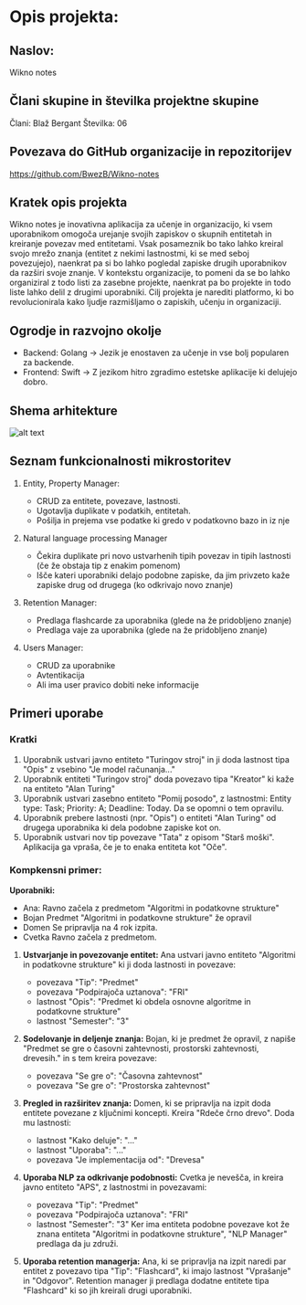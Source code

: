 # Opis projekta:
## Naslov: 
Wikno notes

## Člani skupine in številka projektne skupine
Člani: Blaž Bergant 
Številka: 06

## Povezava do GitHub organizacije in repozitorijev
https://github.com/BwezB/Wikno-notes

## Kratek opis projekta
Wikno notes je inovativna aplikacija za učenje in organizacijo, ki vsem uporabnikom omogoča urejanje svojih zapiskov o skupnih entitetah in kreiranje povezav med entitetami. Vsak posameznik bo tako lahko kreiral svojo mrežo znanja (entitet z nekimi lastnostmi, ki se med seboj povezujejo), naenkrat pa si bo lahko pogledal zapiske drugih uporabnikov da razširi svoje znanje. V kontekstu organizacije, to pomeni da se bo lahko organiziral z todo listi za zasebne projekte, naenkrat pa bo projekte in todo liste lahko delil z drugimi uporabniki. 
Cilj projekta je narediti platformo, ki bo revolucionirala kako ljudje razmišljamo o zapiskih, učenju in organizaciji.

## Ogrodje in razvojno okolje
- Backend: Golang -> Jezik je enostaven za učenje in vse bolj popularen za backende.
- Frontend: Swift -> Z jezikom hitro zgradimo estetske aplikacije ki delujejo dobro. 

## Shema arhitekture
![alt text](promotion/data/microservice_structure.png)

## Seznam funkcionalnosti mikrostoritev

1. Entity, Property Manager: 
    - CRUD za entitete, povezave, lastnosti.
    - Ugotavlja duplikate v podatkih, entitetah.
    - Pošilja in prejema vse podatke ki gredo v podatkovno bazo in iz nje

2. Natural language processing Manager
    - Čekira duplikate pri novo ustvarhenih tipih povezav in tipih lastnosti (če že obstaja tip z enakim pomenom)
    - Išče kateri uporabniki delajo podobne zapiske, da jim privzeto kaže zapiske drug od drugega (ko odkrivajo novo znanje)

3. Retention Manager:
    - Predlaga flashcarde za uporabnika (glede na že pridobljeno znanje)
    - Predlaga vaje za uporabnika (glede na že pridobljeno znanje)

4. Users Manager:
    - CRUD za uporabnike
    - Avtentikacija
    - Ali ima user pravico dobiti neke informacije


## Primeri uporabe

### Kratki
1. Uporabnik ustvari javno entiteto "Turingov stroj" in ji doda lastnost tipa "Opis" z vsebino "Je model računanja..."
2. Uporabnik entiteti "Turingov stroj" doda povezavo tipa "Kreator" ki kaže na entiteto "Alan Turing"
3. Uporabnik ustvari zasebno entiteto "Pomij posodo", z lastnostmi: Entity type: Task; Priority: A; Deadline: Today. Da se opomni o tem opravilu.
4. Uporabnik prebere lastnosti (npr. "Opis") o entiteti "Alan Turing" od drugega uporabnika ki dela podobne zapiske kot on. 
5. Uporabnik ustvari nov tip povezave "Tata" z opisom "Starš moški". Aplikacija ga vpraša, če je to enaka entiteta kot "Oče".


### Kompkensni primer:

**Uporabniki:**
- Ana: Ravno začela z predmetom "Algoritmi in podatkovne strukture"
- Bojan Predmet "Algoritmi in podatkovne strukture" že opravil
- Domen Se pripravlja na 4 rok izpita.
- Cvetka Ravno začela z predmetom.

1. **Ustvarjanje in povezovanje entitet:**
   Ana ustvari javno entiteto "Algoritmi in podatkovne strukture" ki ji doda lastnosti in povezave:
   - povezava "Tip": "Predmet"
   - povezava "Podpirajoča uztanova": "FRI"
   - lastnost "Opis": "Predmet ki obdela osnovne algoritme in podatkovne strukture"
   - lastnost "Semester": "3"

2. **Sodelovanje in deljenje znanja:**
   Bojan, ki je predmet že opravil, z napiše "Predmet se gre o časovni zahtevnosti, prostorski zahtevnosti, drevesih." in s tem kreira povezave:
   - povezava "Se gre o": "Časovna zahtevnost"
   - povezava "Se gre o": "Prostorska zahtevnost"

4. **Pregled in razširitev znanja:**
   Domen, ki se pripravlja na izpit doda entitete povezane z ključnimi koncepti. Kreira "Rdeče črno drevo". Doda mu lastnosti:
    - lastnost "Kako deluje": "..."
    - lastnost "Uporaba": "..."
    - povezava "Je implementacija od": "Drevesa"

6. **Uporaba NLP za odkrivanje podobnosti:**
    Cvetka je nevešča, in kreira javno entiteto "APS", z lastnostmi in povezavami:
    - povezava "Tip": "Predmet"
    - povezava "Podpirajoča uztanova": "FRI"
    - lastnost "Semester": "3"
    Ker ima entiteta podobne povezave kot že znana entiteta "Algoritmi in podatkovne strukture", "NLP Manager" predlaga da ju združi.

7. **Uporaba retention managerja:**
    Ana, ki se pripravlja na izpit naredi par entitet z povezavo tipa "Tip": "Flashcard", ki imajo lastnost "Vprašanje" in "Odgovor". Retention manager ji predlaga dodatne entitete tipa "Flashcard" ki so jih kreirali drugi uporabniki.
